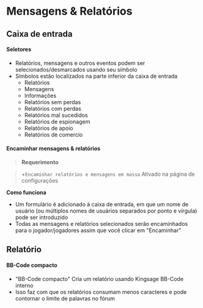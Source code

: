 # Mensagens & Relatórios

## Caixa de entrada

#### Seletores

+ Relatórios, mensagens e outros eventos podem ser selecionados/desmarcados usando seu símbolo
+ Símbolos estão localizados na parte inferior da caixa de entrada
	+ Relatórios
	+ Mensagens
	+ Informações
	+ Relatórios sem perdas
	+ Relatórios com perdas
	+ Relatórios mal sucedidos
	+ Relatórios de espionagem
	+ Relatórios de apoio
	+ Relatórios de comercio

#### Encaminhar mensagens & relatórios

> **Requerimento**

> +`Encaminhar relatórios e mensagens em massa` Ativado na página de configurações

**Como funciona**

+ Um formulário é adicionado à caixa de entrada, em que um nome de usuário (ou múltiplos nomes de usuários separados por ponto e vírgula) pode ser introduzido
+ Todas as mensagens e relatórios selecionados serão encaminhados para o jogador/jogadores assim que você clicar em "Encaminhar"

## Relatório

#### BB-Code compacto

+ "BB-Code compacto" Cria um relatório usando Kingsage BB-Code interno 
+ Isso faz com que os relatórios consumam menos caracteres e pode contornar o limite de palavras no fórum

